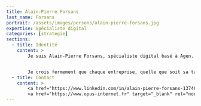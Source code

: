 ```yaml
---
title: Alain-Pierre Forsans
last_name: Forsans
portrait: /assets/images/persons/alain-pierre-forsans.jpg
expertise: Spécialiste digital
categories: [strategie]
sections:
  - title: Identité
    content: >
        Je suis Alain-Pierre Forsans, spécialiste digital basé à Agen. Passionné par le numérique et l’innovation, j’ai consacré ma carrière à aider les entreprises locales à se démarquer dans un monde en constante évolution. Mon approche repose sur des valeurs solides de proximité, d’écoute et de réactivité.


        Je crois fermement que chaque entreprise, quelle que soit sa taille, mérite une communication efficace et une présence en ligne optimale. C’est pourquoi je mets un point d’honneur à offrir des services personnalisés et adaptés aux besoins spécifiques de chacun de mes clients.
  - title: Contact
    content: >
        <a href="https://www.linkedin.com/in/alain-pierre-forsans-1374641/" target="_blank" rel="noreferrer">LinkedIn</a> –
        <a href="https://www.opus-internet.fr" target="_blank" rel="noreferrer">Site</a>
---
```

